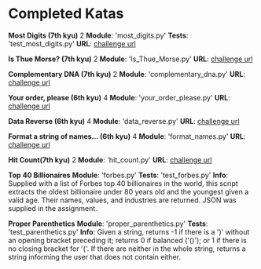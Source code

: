 # Completed Katas

**Most Digits (7th kyu)** 2
**Module**: 'most_digits.py'
**Tests**: 'test_most_digits.py'
**URL**: [challenge url](https://www.codewars.com/kata/most-digits)


**Is Thue Morse? (7th kyu)** 2
**Module**: 'Is_Thue_Morse.py'
**URL**: [challenge url](https://www.codewars.com/kata/simple-fun-number-106-is-thue-morse)


**Complementary DNA (7th kyu)** 2
**Module**: 'complementary_dna.py'
**URL**: [challenge url](https://www.codewars.com/kata/complementary-dna)


**Your order, please (6th kyu)** 4
**Module**: 'your_order_please.py'
**URL**: [challenge url](https://www.codewars.com/kata/your-order-please)


**Data Reverse (6th kyu)** 4
**Module**: 'data_reverse.py'
**URL**: [challenge url](https://www.codewars.com/kata/data-reverse)


**Format a string of names... (6th kyu)** 4
**Module**: 'format_names.py'
**URL**: [challenge url](https://www.codewars.com/kata/format-a-string-of-names-like-bart-lisa-and-maggie)


**Hit Count(7th kyu)** 2
**Module**: 'hit_count.py'
**URL**: [challenge url](https://www.codewars.com/kata/hit-count)

**Top 40 Billionaires**
**Module**: 'forbes.py'
**Tests**: 'test_forbes.py'
**Info**: Supplied with a list of Forbes top 40 billionaires in the world, this script extracts
the oldest billionaire under 80 years old and the youngest given a valid age. Their names, values,
and industries are returned. JSON was supplied in the assignment.

**Proper Parenthetics**
**Module**: 'proper_parenthetics.py'
**Tests**: 'test_parenthetics.py'
**Info**: Given a string, returns -1 if there is a ')'
without an opening bracket preceding it; returns 0 if balanced ('()');
or 1 if there is no closing bracket for '('. If there are neither in the whole string,
returns a string informing the user that does not contain either.